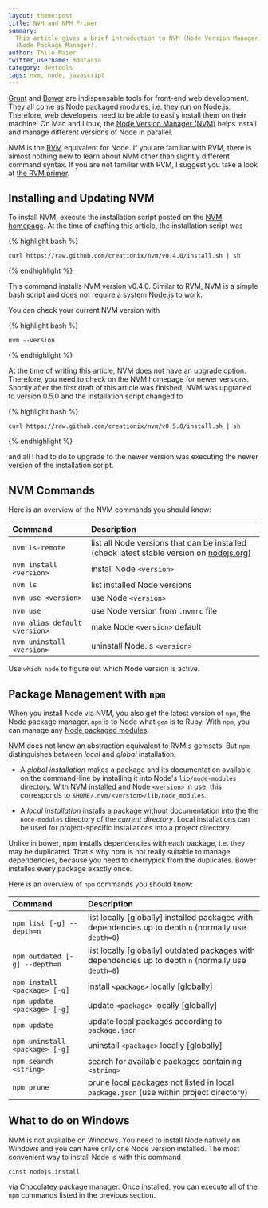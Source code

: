 ```yaml
---
layout: theme:post
title: NVM and NPM Primer
summary:
  This article gives a brief introduction to NVM (Node Version Manager) and NPM
  (Node Package Manager).
author: Thilo Maier
twitter_username: mdotasia
category: devtools
tags: nvm, node, javascript
---
```


[Grunt](http://gruntjs.com/) and [Bower](http://bower.io/) are indispensable
tools for front-end web development. They all come as Node packaged modules,
i.e. they run on [Node.js](http://nodejs.org/). Therefore, web developers need
to be able to easily install them on their machine. On Mac and Linux, the
[Node Version Manager (NVM)](https://github.com/creationix/nvm) helps install
and manage different versions of Node in parallel.

<!--more-->

NVM is the [RVM](https://rvm.io/) equivalent for Node. If you are familiar with
RVM, there is almost nothing new to learn about NVM other than slightly
different command syntax. If you are not familiar with RVM, I suggest you take a
look at [the RVM primer]().

## Installing and Updating NVM

To install NVM, execute the installation script posted on the
[NVM homepage](https://github.com/creationix/nvm). At the time of drafting this
article, the installation script was

{% highlight bash %}

    curl https://raw.github.com/creationix/nvm/v0.4.0/install.sh | sh

{% endhighlight %}

This command installs NVM version v0.4.0. Similar to RVM, NVM is a simple bash
script and does not require a system Node.js to work.

You can check your current NVM version with

{% highlight bash %}

    nvm --version

{% endhighlight %}

At the time of writing this article, NVM does not have an upgrade option.
Therefore, you need to check on the NVM homepage for newer versions. Shortly
after the first draft of this article was finished, NVM was upgraded to version
0.5.0 and the installation script changed to

{% highlight bash %}

    curl https://raw.github.com/creationix/nvm/v0.5.0/install.sh | sh

{% endhighlight %}

and all I had to do to upgrade to the newer version was executing the newer
version of the installation script.

## NVM Commands

Here is an overview of the NVM commands you should know:

| Command                       | Description                                                                                                    |
| :---------------------------- | :------------------------------------------------------------------------------------------------------------- |
| `nvm ls-remote`               | list all Node versions that can be installed (check latest stable version on [nodejs.org](http://nodejs.org/)) |
| `nvm install <version>`       | install Node `<version>`                                                                                       |
| `nvm ls`                      | list installed Node versions                                                                                   |
| `nvm use <version>`           | use Node `<version>`                                                                                           |
| `nvm use`                     | use Node version from `.nvmrc` file                                                                            |
| `nvm alias default <version>` | make Node `<version>` default                                                                                  |
| `nvm uninstall <version>`     | uninstall Node.js `<version>`                                                                                  |

Use `which node` to figure out which Node version is active.

## Package Management with `npm`

When you install Node via NVM, you also get the latest version of `npm`, the
Node package manager. `npm` is to Node what `gem` is to Ruby. With `npm`, you
can manage any [Node packaged modules](https://www.npmjs.org/).

NVM does not know an abstraction equivalent to RVM's gemsets. But `npm`
distinguishes between _local_ and _global_ installation:

- A _global installation_ makes a package and its documentation available on the
  command-line by installing it into Node's `lib/node-modules` directory. With
  NVM installed and Node `<version>` in use, this corresponds to
  `$HOME/.nvm/<version>/lib/node_modules`.

- A _local installation_ installs a package without documentation into the the
  `node-modules` directory of the _current directory_. Local installations can
  be used for project-specific installations into a project directory.

Unlike in bower, npm installs dependencies with each package, i.e. they may be
duplicated. That's why npm is not really suitable to manage dependencies,
because you need to cherrypick from the duplicates. Bower installes every
package exactly once.

Here is an overview of `npm` commands you should know:

| Command                        | Description                                                                                           |
| :----------------------------- | :---------------------------------------------------------------------------------------------------- |
| `npm list [-g] --depth=n`      | list locally [globally] installed packages with dependencies up to depth `n` (normally use `depth=0`) |
| `npm outdated [-g] --depth=n`  | list locally [globally] outdated packages with dependencies up to depth `n` (normally use `depth=0`)  |
| `npm install <package> [-g]`   | install `<package>` locally [globally]                                                                |
| `npm update <package> [-g]`    | update `<package>` locally [globally]                                                                 |
| `npm update`                   | update local packages according to `package.json`                                                     |
| `npm uninstall <package> [-g]` | uninstall `<package>` locally [globally]                                                              |
| `npm search <string>`          | search for available packages containing `<string>`                                                   |
| `npm prune`                    | prune local packages not listed in local `package.json` (use within project directory)                |

## What to do on Windows

NVM is not availalbe on Windows. You need to install Node natively on Windows
and you can have only one Node version installed. The most convenient way to
install Node is with this command

    cinst nodejs.install

via [Chocolatey package manager](). Once installed, you can execute all of the
`npm` commands listed in the previous section.
